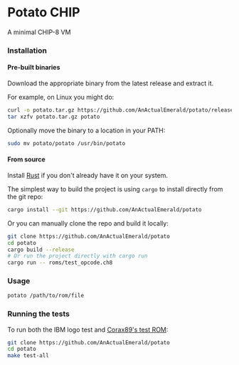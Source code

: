 # Potato CHIP

A minimal CHIP-8 VM

### Installation

#### Pre-built binaries
Download the appropriate binary from the latest release and extract it.

For example, on Linux you might do:
```bash
curl -o potato.tar.gz https://github.com/AnActualEmerald/potato/releases/download/v0.1.0/potato_x86_64_gnu_linux.tar.gz
tar xzfv potato.tar.gz potato
```

Optionally move the binary to a location in your PATH:
```bash
sudo mv potato/potato /usr/bin/potato
```

#### From source
Install [Rust](https://rustup.rs) if you don't already have it on your system.

The simplest way to build the project is using `cargo` to install directly from the git repo:
```bash
cargo install --git https://github.com/AnActualEmerald/potato
```

Or you can manually clone the repo and build it locally:
```bash
git clone https://github.com/AnActualEmerald/potato
cd potato
cargo build --release
# Or run the project directly with cargo run
cargo run -- roms/test_opcode.ch8
```

### Usage
```bash
potato /path/to/rom/file
```

### Running the tests

To run both the IBM logo test and [Corax89's test ROM](https://github.com/corax89/chip8-test-rom): 

```bash
git clone https://github.com/AnActualEmerald/potato
cd potato
make test-all
```

